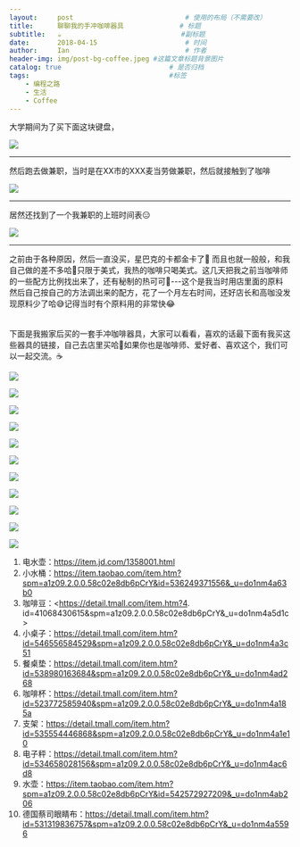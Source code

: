 ```yaml
---
layout:     post             				# 使用的布局（不需要改）
title:      聊聊我的手冲咖啡器具          	# 标题 
subtitle:   ☕️ 					  			#副标题
date:       2018-04-15  					# 时间
author:     Ian                  			# 作者
header-img: img/post-bg-coffee.jpeg	#这篇文章标题背景图片
catalog: true                        	# 是否归档
tags:                              		#标签
    - 编程之路
    - 生活
    - Coffee
---
```





大学期间为了买下面这块键盘，

![](https://ws4.sinaimg.cn/large/006tNc79gy1fqdr0waw0xj30sg0lc404.jpg)

***

然后跑去做兼职，当时是在XX市的XXX麦当劳做兼职，然后就接触到了咖啡


![](https://ws3.sinaimg.cn/large/006tNc79gy1fqdqz86nrzj30hs0qoq3t.jpg)

***
居然还找到了一个我兼职的上班时间表😑


![](https://ws1.sinaimg.cn/large/006tNc79gy1fqdr1ynjefj30sg0lc0ul.jpg)

***

之前由于各种原因，然后一直没买，星巴克的卡都金卡了🌚 而且也就一般般，和我自己做的差不多哈🤭只限于美式，我热的咖啡只喝美式。这几天把我之前当咖啡师的一些配方比例找出来了，还有秘制的热可可🤪---这个是我当时用店里面的原料然后自己按自己的方法调出来的配方，花了一个月左右时间，还好店长和高咖没发现原料少了哈😅记得当时有个原料用的非常快😂<br>
<br>
<br>
下面是我搬家后买的一套手冲咖啡器具，大家可以看看，喜欢的话最下面有我买这些器具的链接，自己去店里买哈🎃如果你也是咖啡师、爱好者、喜欢这个，我们可以一起交流。☕️


![](https://ws1.sinaimg.cn/large/006tNc79gy1fqdr2w54i8j30lc0sgwfz.jpg)

![](https://ws2.sinaimg.cn/large/006tNc79gy1fqdqz8ows6j30sg0lc0ul.jpg)

![](https://ws4.sinaimg.cn/large/006tNc79gy1fqdr0x60lej30sg0lcq4x.jpg)

![](https://ws1.sinaimg.cn/large/006tNc79gy1fqdr0wpdq5j30lc0sgmxy.jpg)

![](https://ws3.sinaimg.cn/large/006tNc79gy1fqdr1j1cyij30sg0lcwg8.jpg)

![](https://ws2.sinaimg.cn/large/006tNc79gy1fqdr1ijnpij30sg0lcacp.jpg)

![](https://ws3.sinaimg.cn/large/006tNc79gy1fqdr1hzk22j30sg0lcmz2.jpg)

![](https://ws1.sinaimg.cn/large/006tNc79gy1fqdr22k9pfj30lc0sgtaj.jpg)

![](https://ws2.sinaimg.cn/large/006tNc79gy1fqdr1z6rkzj30lc0sgtaj.jpg)

![](https://ws1.sinaimg.cn/large/006tNc79gy1fqdr2xc6d5j30sg0lctak.jpg)

![](https://ws2.sinaimg.cn/large/006tNc79gy1fqdr2wrwyej30sg0lcmz0.jpg)


1. 电水壶：<https://item.jd.com/1358001.html>
2. 小水桶：<https://item.taobao.com/item.htm?spm=a1z09.2.0.0.58c02e8db6pCrY&id=536249371556&_u=do1nm4a63b0>
3. 咖啡豆：<https://detail.tmall.com/item.htm?4. id=41068430615&spm=a1z09.2.0.0.58c02e8db6pCrY&_u=do1nm4a5d1c>
4. 小桌子：<https://detail.tmall.com/item.htm?id=546556584529&spm=a1z09.2.0.0.58c02e8db6pCrY&_u=do1nm4a3c51>
5. 餐桌垫：<https://detail.tmall.com/item.htm?id=538980163684&spm=a1z09.2.0.0.58c02e8db6pCrY&_u=do1nm4ad268>
6. 咖啡杯：<https://detail.tmall.com/item.htm?id=523772585940&spm=a1z09.2.0.0.58c02e8db6pCrY&_u=do1nm4a185a>
7. 支架：<https://detail.tmall.com/item.htm?id=535554446868&spm=a1z09.2.0.0.58c02e8db6pCrY&_u=do1nm4a1e10>
8. 电子秤：<https://detail.tmall.com/item.htm?id=534658028156&spm=a1z09.2.0.0.58c02e8db6pCrY&_u=do1nm4ac6d8>
9. 水壶：<https://item.taobao.com/item.htm?spm=a1z09.2.0.0.58c02e8db6pCrY&id=542572927209&_u=do1nm4ab206>
10. 德国蔡司眼睛布：<https://detail.tmall.com/item.htm?id=531319836757&spm=a1z09.2.0.0.58c02e8db6pCrY&_u=do1nm4a5596>







